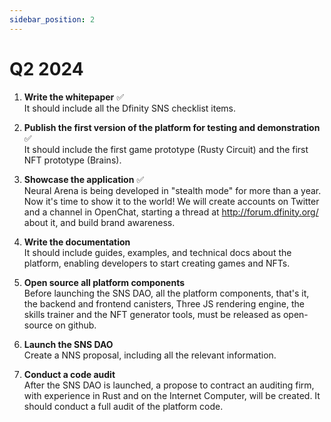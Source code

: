 ```yaml
---
sidebar_position: 2
---
```


# Q2 2024
1. **Write the whitepaper** ✅  
It should include all the Dfinity SNS checklist items.

2. **Publish the first version of the platform for testing and demonstration** ✅  
It should include the first game prototype (Rusty Circuit) and the first NFT prototype (Brains).

3. **Showcase the application** ✅  
Neural Arena is being developed in "stealth mode" for more than a year. Now it's time to show it to the world! We will create accounts on Twitter and a channel in OpenChat, starting a thread at http://forum.dfinity.org/ about it, and build brand awareness.

4. **Write the documentation**  
It should include guides, examples, and technical docs about the platform, enabling developers to start creating games and NFTs.

5. **Open source all platform components**  
Before launching the SNS DAO, all the platform components, that's it, the backend and frontend canisters, Three JS rendering engine, the skills trainer and the NFT generator tools, must be released as open-source on github.

6. **Launch the SNS DAO**  
Create a NNS proposal, including all the relevant information.

7. **Conduct a code audit**  
After the SNS DAO is launched, a propose to contract an auditing firm, with experience in Rust and on the Internet Computer, will be created. It should conduct a full audit of the platform code.